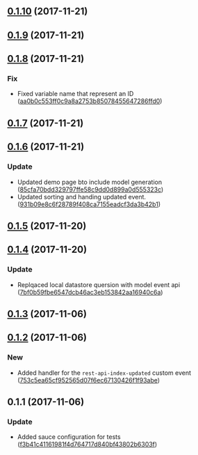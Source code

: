 <a name="0.1.10"></a>
## [0.1.10](https://github.com/advanced-rest-client/rest-api-menu/compare/0.1.9...0.1.10) (2017-11-21)




<a name="0.1.9"></a>
## [0.1.9](https://github.com/advanced-rest-client/rest-api-menu/compare/0.1.8...0.1.9) (2017-11-21)




<a name="0.1.8"></a>
## [0.1.8](https://github.com/advanced-rest-client/rest-api-menu/compare/0.1.7...0.1.8) (2017-11-21)


### Fix

* Fixed variable name that represent an ID ([aa0b0c553ff0c9a8a2753b85078455647286ffd0](https://github.com/advanced-rest-client/rest-api-menu/commit/aa0b0c553ff0c9a8a2753b85078455647286ffd0))



<a name="0.1.7"></a>
## [0.1.7](https://github.com/advanced-rest-client/rest-api-menu/compare/0.1.6...0.1.7) (2017-11-21)




<a name="0.1.6"></a>
## [0.1.6](https://github.com/advanced-rest-client/rest-api-menu/compare/0.1.5...0.1.6) (2017-11-21)


### Update

* Updated demo page bto include model generation ([85cfa70bdd329797ffe58c9dd0d899a0d555323c](https://github.com/advanced-rest-client/rest-api-menu/commit/85cfa70bdd329797ffe58c9dd0d899a0d555323c))
* Updated sorting and handing updated event. ([931b09e8c6f28789f408ca7155eadcf3da3b42b1](https://github.com/advanced-rest-client/rest-api-menu/commit/931b09e8c6f28789f408ca7155eadcf3da3b42b1))



<a name="0.1.5"></a>
## [0.1.5](https://github.com/advanced-rest-client/rest-api-menu/compare/0.1.4...0.1.5) (2017-11-20)




<a name="0.1.4"></a>
## [0.1.4](https://github.com/advanced-rest-client/rest-api-menu/compare/0.1.3...0.1.4) (2017-11-20)


### Update

* Replqaced local datastore quersion with model event api ([7bf0b59fbe6547dcb46ac3eb153842aa16940c6a](https://github.com/advanced-rest-client/rest-api-menu/commit/7bf0b59fbe6547dcb46ac3eb153842aa16940c6a))



<a name="0.1.3"></a>
## [0.1.3](https://github.com/advanced-rest-client/rest-api-menu/compare/0.1.2...0.1.3) (2017-11-06)




<a name="0.1.2"></a>
## [0.1.2](https://github.com/advanced-rest-client/rest-api-menu/compare/0.1.1...0.1.2) (2017-11-06)


### New

* Added handler for the `rest-api-index-updated` custom event ([753c5ea65cf952565d07f6ec67130426f1f93abe](https://github.com/advanced-rest-client/rest-api-menu/commit/753c5ea65cf952565d07f6ec67130426f1f93abe))



<a name="0.1.1"></a>
## 0.1.1 (2017-11-06)


### Update

* Added sauce configuration for tests ([f3b41c41161981f4d764717d840bf43802b6303f](https://github.com/advanced-rest-client/rest-api-menu/commit/f3b41c41161981f4d764717d840bf43802b6303f))



